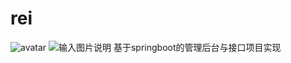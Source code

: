 # rei
![avatar](http://admin.bynow.top/kaptcha/e0b7bf88-1279-4c2d-a4f3-b8d8698dad81.jpg)
![输入图片说明](https://git.oschina.net/uploads/images/2017/0604/194616_36ed7fd6_551203.png "在这里输入图片标题")
基于springboot的管理后台与接口项目实现


